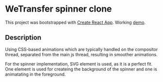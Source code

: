 # WeTransfer spinner clone

This project was bootstrapped with [Create React App](https://github.com/facebook/create-react-app).
Working [demo](https://nikos-ps.github.io/circular-uploader/).

## Description

Using CSS-based animations which are typically handled on the compositor thread, separated from the main js thread, resulting in smoother animations.

For the spinner implementation, SVG <circle> element is used, as it is a perfect fit. One <circle> element is used for createing the background of the spinner
and one is animatating in the foreground.
